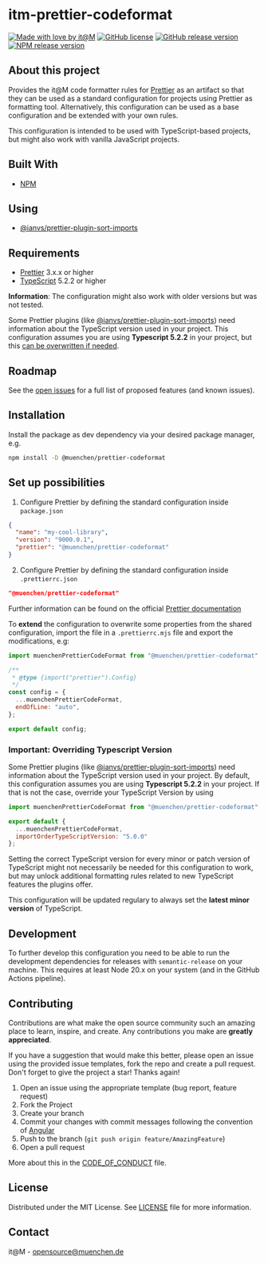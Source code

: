 # itm-prettier-codeformat

[![Made with love by it@M][made-with-love-shield]][itm-opensource]
[![GitHub license][license-shield]][license]
[![GitHub release version][github-release-shield]][releases]
[![NPM release version][npm-release-shield]][npm]

[made-with-love-shield]: https://img.shields.io/badge/made%20with%20%E2%9D%A4%20by-it%40M-yellow?style=for-the-badge
[license-shield]: https://img.shields.io/github/license/it-at-m/itm-prettier-codeformat?style=for-the-badge
[github-release-shield]: https://img.shields.io/github/v/release/it-at-m/itm-prettier-codeformat?style=for-the-badge
[npm-release-shield]: https://img.shields.io/npm/v/%40muenchen%2Fprettier-codeformat?style=for-the-badge

[itm-opensource]: https://opensource.muenchen.de/
[license]: https://github.com/it-at-m/itm-prettier-codeformat/blob/main/LICENSE
[releases]: https://github.com/it-at-m/itm-prettier-codeformat/releases
[npm]: https://www.npmjs.com/package/@muenchen/prettier-codeformat

## About this project

Provides the it@M code formatter rules for [Prettier](https://prettier.io/) as an artifact so that they can be used as a
standard configuration for projects using Prettier as formatting tool. Alternatively, this configuration can be used
as a base configuration and be extended with your own rules.

This configuration is intended to be used with TypeScript-based projects, but might also work with vanilla JavaScript projects.

## Built With

* [NPM](https://www.npmjs.com/)

## Using

* [@ianvs/prettier-plugin-sort-imports](https://github.com/IanVS/prettier-plugin-sort-imports)

## Requirements

* [Prettier](https://prettier.io/) 3.x.x or higher
* [TypeScript](https://www.typescriptlang.org/) 5.2.2 or higher

**Information**: The configuration might also work with older versions but was not tested.

Some Prettier plugins (like [@ianvs/prettier-plugin-sort-imports](https://github.com/IanVS/prettier-plugin-sort-imports)) need information about the TypeScript version used in your project. This configuration assumes you are using
**Typescript 5.2.2** in your project, but this [can be overwritten if needed](#important-overriding-typescript-version).

## Roadmap

See the [open issues](https://github.com/it-at-m/itm-prettier-codeformat/issues) for a full list of proposed features (and known issues).

## Installation

Install the package as dev dependency via your desired package manager, e.g.

```bash
npm install -D @muenchen/prettier-codeformat
```

## Set up possibilities

1. Configure Prettier by defining the standard configuration inside `package.json`

```json
{
  "name": "my-cool-library",
  "version": "9000.0.1",
  "prettier": "@muenchen/prettier-codeformat"
}
```

2. Configure Prettier by defining the standard configuration inside `.prettierrc.json`

```json
"@muenchen/prettier-codeformat"
```

Further information can be found on the official [Prettier documentation](https://prettier.io/docs/en/configuration.html#sharing-configurations)

To **extend** the configuration to overwrite some properties from the shared configuration, import the file in a `.prettierrc.mjs` file and export the modifications, e.g:

```js
import muenchenPrettierCodeFormat from "@muenchen/prettier-codeformat";

/**
 * @type {import("prettier").Config}
 */
const config = {
  ...muenchenPrettierCodeFormat,
  endOfLine: "auto",
};

export default config;
```

### Important: Overriding Typescript Version

Some Prettier plugins (like [@ianvs/prettier-plugin-sort-imports](https://github.com/IanVS/prettier-plugin-sort-imports)) need information about the TypeScript version used in your project. By default, this configuration assumes you are using
**Typescript 5.2.2** in your project.
If that is not the case, override your TypeScript Version by using

```javascript
import muenchenPrettierCodeFormat from "@muenchen/prettier-codeformat";

export default {
  ...muenchenPrettierCodeFormat,
  importOrderTypeScriptVersion: "5.0.0"
};
```

Setting the correct TypeScript version for every minor or patch version of TypeScript might not necessarily be needed for this configuration to work,
but may unlock additional formatting rules related to new TypeScript features the plugins offer.

This configuration will be updated regulary to always set the **latest minor version** of TypeScript.

## Development

To further develop this configuration you need to be able to run the development dependencies for releases with `semantic-release` on your machine.
This requires at least Node 20.x on your system (and in the GitHub Actions pipeline).

## Contributing

Contributions are what make the open source community such an amazing place to learn, inspire, and create. Any contributions you make are **greatly appreciated**.

If you have a suggestion that would make this better, please open an issue using the provided issue templates, fork the repo and create a pull request.
Don't forget to give the project a star! Thanks again!

1. Open an issue using the appropriate template (bug report, feature request)
2. Fork the Project
3. Create your branch
4. Commit your changes with commit messages following the convention of [Angular](https://github.com/angular/angular.js/blob/master/DEVELOPERS.md#-git-commit-guidelines)
5. Push to the branch (`git push origin feature/AmazingFeature`)
6. Open a pull request

More about this in the [CODE_OF_CONDUCT](/CODE_OF_CONDUCT.md) file.

## License

Distributed under the MIT License. See [LICENSE](LICENSE) file for more information.

## Contact

it@M - opensource@muenchen.de
